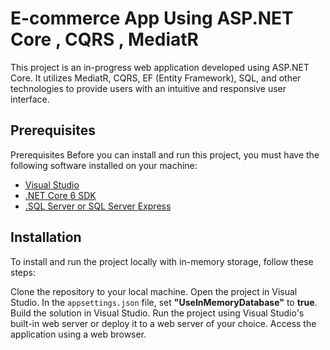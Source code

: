 
# **E-commerce App Using ASP.NET Core , CQRS , MediatR**

This project is an in-progress web application developed using ASP.NET Core. It utilizes MediatR, CQRS, EF (Entity Framework), SQL, and other technologies to provide users with an intuitive and responsive user interface.


## Prerequisites
Prerequisites
Before you can install and run this project, you must have the following software installed on your machine:

- [Visual Studio](https://visualstudio.microsoft.com/downloads/) 
- [.NET Core 6 SDK](https://dotnet.microsoft.com/en-us/download)
- [.SQL Server or SQL Server Express](https://www.microsoft.com/en-us/sql-server/sql-server-downloads)



## Installation

To install and run the project locally with in-memory storage, follow these steps:

Clone the repository to your local machine.
Open the project in Visual Studio.
In the `appsettings.json` file, set **"UseInMemoryDatabase"** to **true**.
Build the solution in Visual Studio.
Run the project using Visual Studio's built-in web server or deploy it to a web server of your choice.
Access the application using a web browser.
